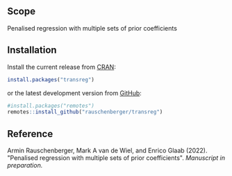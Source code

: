 
<!--
[![Travis-CI Build
Status](https://travis-ci.org/rauschenberger/transreg.svg)](https://travis-ci.com/rauschenberger/transreg)
[![AppVeyor build
status](https://ci.appveyor.com/api/projects/status/github/rauschenberger/transreg?svg=true)](https://ci.appveyor.com/project/rauschenberger/transreg)
[![Coverage
Status](https://codecov.io/github/rauschenberger/transreg/coverage.svg?branch=master)](https://codecov.io/github/rauschenberger/transreg)
-->

## Scope

Penalised regression with multiple sets of prior coefficients

## Installation

Install the current release from
[CRAN](https://CRAN.R-project.org/package=transreg):

``` r
install.packages("transreg")
```

or the latest development version from
[GitHub](https://github.com/rauschenberger/transreg):

``` r
#install.packages("remotes")
remotes::install_github("rauschenberger/transreg")
```

## Reference

Armin Rauschenberger, Mark A van de Wiel, and Enrico Glaab (2022). "Penalised regression with multiple sets of prior coefficients". *Manuscript in preparation.*

<!--
[![CRAN
version](https://www.r-pkg.org/badges/version/transreg)](https://CRAN.R-project.org/package=transreg)
[![CRAN RStudio mirror
downloads](https://cranlogs.r-pkg.org/badges/transreg)](https://CRAN.R-project.org/package=transreg)
[![Total CRAN
downloads](https://cranlogs.r-pkg.org/badges/grand-total/transreg)](https://CRAN.R-project.org/package=transreg)
-->
